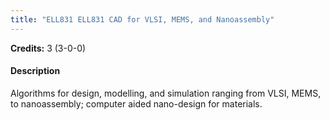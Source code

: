 ```yaml
---
title: "ELL831 ELL831 CAD for VLSI, MEMS, and Nanoassembly"
---
```

**Credits:** 3 (3-0-0)

#### Description
Algorithms for design, modelling, and simulation ranging from VLSI, MEMS, to nanoassembly; computer aided nano-design for materials.